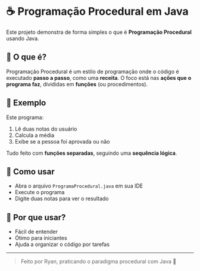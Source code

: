 
# ☕ Programação Procedural em Java

Este projeto demonstra de forma simples o que é **Programação Procedural** usando Java.

## 📌 O que é?

Programação Procedural é um estilo de programação onde o código é executado **passo a passo**, como uma **receita**. O foco está nas **ações que o programa faz**, divididas em **funções** (ou procedimentos).

## 🎯 Exemplo

Este programa:
1. Lê duas notas do usuário
2. Calcula a média
3. Exibe se a pessoa foi aprovada ou não

Tudo feito com **funções separadas**, seguindo uma **sequência lógica**.

## 🚀 Como usar

- Abra o arquivo `ProgramaProcedural.java` em sua IDE
- Execute o programa
- Digite duas notas para ver o resultado

## 🧠 Por que usar?

- Fácil de entender
- Ótimo para iniciantes
- Ajuda a organizar o código por tarefas

---

> Feito por Ryan, praticando o paradigma procedural com Java 🚀
